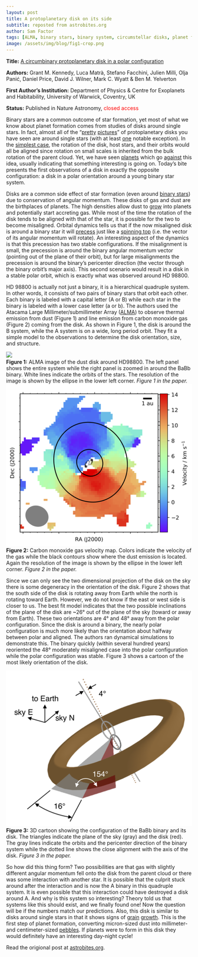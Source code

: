 ```yaml
---
layout: post
title: A protoplanetary disk on its side
subtitle: reposted from astrobites.org
author: Sam Factor
tags: [ALMA, binary stars, binary system, circumstellar disks, planet formation, protoplanetary disks]
image: /assets/img/blog/fig1-crop.png
---
```

<strong>Title:</strong>&nbsp;<a href="https://arxiv.org/abs/1901.05018">A circumbinary protoplanetary disk in a polar configuration</a>

<strong>Authors:</strong> Grant M. Kennedy, Luca Matrà, Stefano Facchini, Julien Milli, Olja Panić, Daniel Price, David J. Wilner, Mark C. Wyatt &amp; Ben M. Yelverton

<strong>First Author’s Institution:</strong> Department of Physics &amp; Centre for Exoplanets and Habitability, University of Warwick, Coventry, UK

<strong>Status:</strong> Published in Nature Astronomy,&nbsp;<span style="font-weight: 400; color: #ff0000;">closed access</span>

Binary stars are a common outcome of star formation, yet most of what we know about planet formation comes from studies of disks around single stars. In fact, almost all of the “<a href="https://astrobites.org/2018/12/27/planetary-cookie-doughs-at-high-angular-resolution/">pretty</a> <a href="https://astrobites.org/2016/06/26/new-rings-detected-for-old-protoplanetary-disk/">pictures</a>” of protoplanetary disks you have seen are around single stars (with at least <a href="https://phys.org/news/2016-10-young-stellar-caught-multiples.html">one</a> notable exception). In the <a href="https://astrobites.org/2013/11/04/debris-disks-and-stars-spin-together/">simplest case</a>, the rotation of the disk, host stars, and their orbits would all be aligned since rotation on small scales is inherited from the bulk rotation of the parent cloud. Yet, we have seen <a href="https://astrobites.org/2018/07/03/a-very-close-planet-that-is-way-out-of-line/">planets</a> which go <a href="https://www.skyandtelescope.com/astronomy-news/kelt-9b-hottest-hot-jupiter/">against</a> this idea, usually indicating that something interesting is going on. Today’s bite presents the first observations of a disk in exactly the opposite configuration: a disk in a polar orientation around a young binary star system.

Disks are a common side effect of star formation (even around <a href="https://astrobites.org/2018/08/13/disk-bearing-binaries-potential-tatooines/">binary stars</a>) due to conservation of angular momentum. These disks of gas and dust are the birthplaces of planets. The high densities allow dust to <a href="https://astrobites.org/2018/09/04/pebbly-planets/">grow</a> into planets and potentially start accreting gas. While most of the time the rotation of the disk tends to be aligned with that of the star, it is possible for the two to become misaligned. Orbital dynamics tells us that if the now misaligned disk is around a binary star it will <a href="https://www.youtube.com/watch?v=ty9QSiVC2g0">precess</a> just like a <a href="https://en.wikipedia.org/wiki/Precession">spinning top</a> (i.e. the vector of its angular momentum will rotate). An interesting aspect of the dynamics is that this precession has two stable configurations. If the misalignment is small, the precession is around the binary angular momentum vector (pointing out of the plane of their orbit), but for large misalignments the precession is around the binary’s pericenter direction (the vector through the binary orbit’s major axis). This second scenario would result in a disk in a stable polar orbit, which is exactly what was observed around HD 98800.

HD 98800 is actually not just a binary, it is a hierarchical quadruple system. In other words, it consists of two pairs of binary stars that orbit each other. Each binary is labeled with a capital letter (A or B) while each star in the binary is labeled with a lower case letter (a or b). The authors used the Atacama Large Millimeter/submillimeter Array (<a href="https://public.nrao.edu/telescopes/alma/">ALMA</a>) to observe thermal emission from dust (Figure 1) and line emission from carbon monoxide gas (Figure 2) coming from the disk. As shown in Figure 1, the disk is around the B system, while the A system is on a wide, long period orbit. They fit a simple model to the observations to determine the disk orientation, size, and structure.

<div class="img">
<img src="/assets/img/fig1-crop.png">
<div class="caption"><strong>Figure 1:</strong> ALMA image of the dust disk around HD98800. The left panel shows the entire system while the right panel is zoomed in around the BaBb binary. White lines indicate the orbits of the stars. The resolution of the image is shown by the ellipse in the lower left corner. <em>Figure 1 in the paper.</em></div>
</div>

<div class="img">
<img src="/assets/img/blog/mom1-zoom.png">
<div class="caption"><strong>Figure 2:</strong> Carbon monoxide gas velocity map. Colors indicate the velocity of the gas while the black contours show where the dust emission is located. Again the resolution of the image is shown by the ellipse in the lower left corner. <em>Figure 2 in the paper.</em></div>
</div>

Since we can only see the two dimensional projection of the disk on the sky there is some degeneracy in the orientation of the disk. Figure 2 shows that the south side of the disk is rotating away from Earth while the north is rotating toward Earth. However, we do not know if the east or west side is closer to us. The best fit model indicates that the two possible inclinations of the plane of the disk are ~26° out of the plane of the sky (toward or away from Earth). These two orientations are 4° and 48° away from the polar configuration. Since the disk is around a binary, the nearly polar configuration is much more likely than the orientation about halfway between polar and aligned. The authors ran dynamical simulations to demonstrate this. The binary quickly (within several hundred years) reoriented the 48° moderately misaligned case into the polar configuration while the polar configuration was stable. Figure 3 shows a cartoon of the most likely orientation of the disk.

<div class="img">
<img src="/assets/img/blog/3d.png">
<div class="caption"><strong>Figure 3:</strong> 3D cartoon showing the configuration of the BaBb binary and its disk. The triangles indicate the plane of the sky (gray) and the disk (red). The gray lines indicate the orbits and the pericenter direction of the binary system while the dotted line shows the close alignment with the axis of the disk. <em>Figure 3 in the paper.</em></div>
</div>

So how did this thing form? Two possibilities are that gas with slightly different angular momentum fell onto the disk from the parent cloud or there was some interaction with another star. It is possible that the culprit stuck around after the interaction and is now the A binary in this quadruple system. It is even possible that this interaction could have destroyed a disk around A. And why is this system so interesting? Theory told us that systems like this should exist, and we finally found one! Now the question will be if the numbers match our predictions. Also, this disk is similar to disks around single stars in that it shows signs of <a href="https://astrobites.org/2017/02/14/rings-of-dust/">grain</a> <a href="https://astrobites.org/2016/01/27/the-bouncing-barrier-of-silicates-and-ices/">growth</a>. This is the first step of planet formation, converting micron-sized dust into millimeter- and centimeter-sized <a href="https://astrobites.org/2018/04/09/a-pebbly-barrier-to-planet-formation/">pebbles</a>. If planets were to form in this disk they would definitely have an interesting day-night cycle!

Read the origional post at [astrobites.org](https://astrobites.org/2019/02/11/protoplanetary_disk_on_its_side/).
